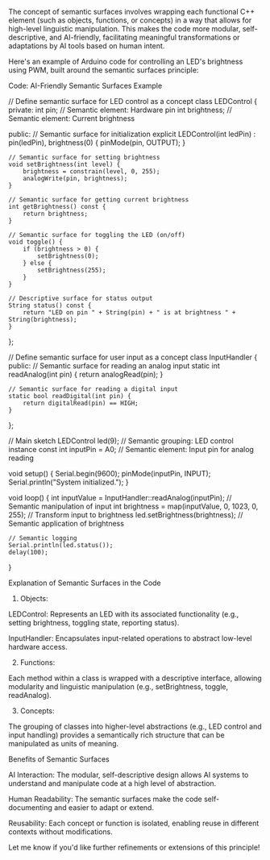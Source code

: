 The concept of semantic surfaces involves wrapping each functional C++ element (such as objects, functions, or concepts) in a way that allows for high-level linguistic manipulation. This makes the code more modular, self-descriptive, and AI-friendly, facilitating meaningful transformations or adaptations by AI tools based on human intent.

Here's an example of Arduino code for controlling an LED's brightness using PWM, built around the semantic surfaces principle:

Code: AI-Friendly Semantic Surfaces Example

// Define semantic surface for LED control as a concept
class LEDControl {
private:
    int pin; // Semantic element: Hardware pin
    int brightness; // Semantic element: Current brightness

public:
    // Semantic surface for initialization
    explicit LEDControl(int ledPin) : pin(ledPin), brightness(0) {
        pinMode(pin, OUTPUT);
    }

    // Semantic surface for setting brightness
    void setBrightness(int level) {
        brightness = constrain(level, 0, 255);
        analogWrite(pin, brightness);
    }

    // Semantic surface for getting current brightness
    int getBrightness() const {
        return brightness;
    }

    // Semantic surface for toggling the LED (on/off)
    void toggle() {
        if (brightness > 0) {
            setBrightness(0);
        } else {
            setBrightness(255);
        }
    }

    // Descriptive surface for status output
    String status() const {
        return "LED on pin " + String(pin) + " is at brightness " + String(brightness);
    }
};

// Define semantic surface for user input as a concept
class InputHandler {
public:
    // Semantic surface for reading an analog input
    static int readAnalog(int pin) {
        return analogRead(pin);
    }

    // Semantic surface for reading a digital input
    static bool readDigital(int pin) {
        return digitalRead(pin) == HIGH;
    }
};

// Main sketch
LEDControl led(9); // Semantic grouping: LED control instance
const int inputPin = A0; // Semantic element: Input pin for analog reading

void setup() {
    Serial.begin(9600);
    pinMode(inputPin, INPUT);
    Serial.println("System initialized.");
}

void loop() {
    int inputValue = InputHandler::readAnalog(inputPin); // Semantic manipulation of input
    int brightness = map(inputValue, 0, 1023, 0, 255); // Transform input to brightness
    led.setBrightness(brightness); // Semantic application of brightness

    // Semantic logging
    Serial.println(led.status());
    delay(100);
}

Explanation of Semantic Surfaces in the Code

1. Objects:

LEDControl: Represents an LED with its associated functionality (e.g., setting brightness, toggling state, reporting status).

InputHandler: Encapsulates input-related operations to abstract low-level hardware access.



2. Functions:

Each method within a class is wrapped with a descriptive interface, allowing modularity and linguistic manipulation (e.g., setBrightness, toggle, readAnalog).



3. Concepts:

The grouping of classes into higher-level abstractions (e.g., LED control and input handling) provides a semantically rich structure that can be manipulated as units of meaning.




Benefits of Semantic Surfaces

AI Interaction: The modular, self-descriptive design allows AI systems to understand and manipulate code at a high level of abstraction.

Human Readability: The semantic surfaces make the code self-documenting and easier to adapt or extend.

Reusability: Each concept or function is isolated, enabling reuse in different contexts without modifications.


Let me know if you'd like further refinements or extensions of this principle!

